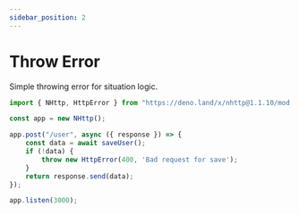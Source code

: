 ```yaml
---
sidebar_position: 2
---
```


# Throw Error
Simple throwing error for situation logic.
```js
import { NHttp, HttpError } from "https://deno.land/x/nhttp@1.1.10/mod.ts";

const app = new NHttp();

app.post("/user", async ({ response }) => {
    const data = await saveUser();
    if (!data) {
        throw new HttpError(400, 'Bad request for save');
    }
    return response.send(data);
});

app.listen(3000);
```